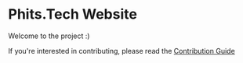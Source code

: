# Phits.Tech Website

Welcome to the project :)

If you're interested in contributing, please read the [Contribution Guide](./docs/Contributors.md)
